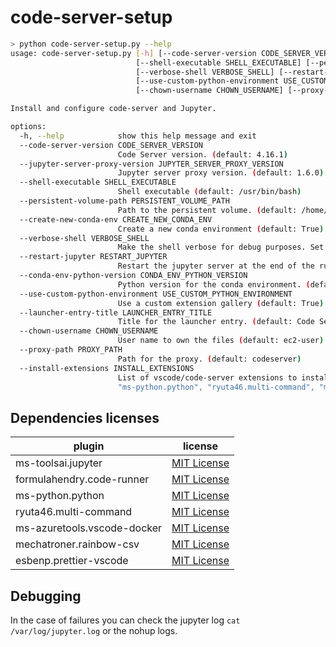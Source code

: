 # code-server-setup

```sh
> python code-server-setup.py --help
usage: code-server-setup.py [-h] [--code-server-version CODE_SERVER_VERSION] [--jupyter-server-proxy-version JUPYTER_SERVER_PROXY_VERSION]
                            [--shell-executable SHELL_EXECUTABLE] [--persistent-volume-path PERSISTENT_VOLUME_PATH] [--create-new-conda-env CREATE_NEW_CONDA_ENV]
                            [--verbose-shell VERBOSE_SHELL] [--restart-jupyter RESTART_JUPYTER] [--conda-env-python-version CONDA_ENV_PYTHON_VERSION]
                            [--use-custom-python-environment USE_CUSTOM_PYTHON_ENVIRONMENT] [--launcher-entry-title LAUNCHER_ENTRY_TITLE]
                            [--chown-username CHOWN_USERNAME] [--proxy-path PROXY_PATH] [--install-extensions INSTALL_EXTENSIONS]

Install and configure code-server and Jupyter.

options:
  -h, --help            show this help message and exit
  --code-server-version CODE_SERVER_VERSION
                        Code Server version. (default: 4.16.1)
  --jupyter-server-proxy-version JUPYTER_SERVER_PROXY_VERSION
                        Jupyter server proxy version. (default: 1.6.0)
  --shell-executable SHELL_EXECUTABLE
                        Shell executable (default: /usr/bin/bash)
  --persistent-volume-path PERSISTENT_VOLUME_PATH
                        Path to the persistent volume. (default: /home/ec2-user/SageMaker)
  --create-new-conda-env CREATE_NEW_CONDA_ENV
                        Create a new conda environment (default: True). Set to False to disable, True to explicitly enable. (default: True)
  --verbose-shell VERBOSE_SHELL
                        Make the shell verbose for debug purposes. Set to False to disable, True to explicitly enable. (default: False)
  --restart-jupyter RESTART_JUPYTER
                        Restart the jupyter server at the end of the run. Set to False to disable, True to explicitly enable. (default: False)
  --conda-env-python-version CONDA_ENV_PYTHON_VERSION
                        Python version for the conda environment. (default: 3.11)
  --use-custom-python-environment USE_CUSTOM_PYTHON_ENVIRONMENT
                        Use a custom extension gallery (default: True). Set to False to disable, True to explicitly enable. (default: False)
  --launcher-entry-title LAUNCHER_ENTRY_TITLE
                        Title for the launcher entry. (default: Code Server)
  --chown-username CHOWN_USERNAME
                        User name to own the files (default: ec2-user)
  --proxy-path PROXY_PATH
                        Path for the proxy. (default: codeserver)
  --install-extensions INSTALL_EXTENSIONS
                        List of vscode/code-server extensions to install. (default: '["ms-toolsai.jupyter", "formulahendry.code-runner",
                        "ms-python.python", "ryuta46.multi-command", "ms-azuretools.vscode-docker", "mechatroner.rainbow-csv", "esbenp.prettier-vscode"]')
```

## Dependencies licenses

| plugin                      | license                                                                                       |
| --------------------------- | --------------------------------------------------------------------------------------------- |
| ms-toolsai.jupyter          | [MIT License](https://marketplace.visualstudio.com/items/ms-toolsai.jupyter/license)          |
| formulahendry.code-runner   | [MIT License](https://marketplace.visualstudio.com/items/formulahendry.code-runner/license)   |
| ms-python.python            | [MIT License](https://marketplace.visualstudio.com/items/ms-python.python/license)            |
| ryuta46.multi-command       | [MIT License](https://marketplace.visualstudio.com/items/ryuta46.multi-command/license)       |
| ms-azuretools.vscode-docker | [MIT License](https://marketplace.visualstudio.com/items/ms-azuretools.vscode-docker/license) |
| mechatroner.rainbow-csv     | [MIT License](https://marketplace.visualstudio.com/items/mechatroner.rainbow-csv/license)     |
| esbenp.prettier-vscode      | [MIT License](https://marketplace.visualstudio.com/items/esbenp.prettier-vscode/license)      |

## Debugging

In the case of failures you can check the jupyter log `cat /var/log/jupyter.log` or the nohup logs.

